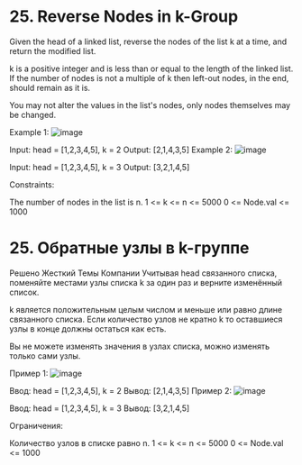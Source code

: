# 25. Reverse Nodes in k-Group

Given the head of a linked list, reverse the nodes of the list k at a time, and return the modified list.

k is a positive integer and is less than or equal to the length of the linked list. If the number of nodes is not a multiple of k then left-out nodes, in the end, should remain as it is.

You may not alter the values in the list's nodes, only nodes themselves may be changed.

 

Example 1:
![image](https://github.com/user-attachments/assets/f963257e-2ad7-4f47-8adf-b842dcd2d572)

Input: head = [1,2,3,4,5], k = 2
Output: [2,1,4,3,5]
Example 2:
![image](https://github.com/user-attachments/assets/7bd8196c-7824-4de7-a6a5-9cabe03faece)

Input: head = [1,2,3,4,5], k = 3
Output: [3,2,1,4,5]
 

Constraints:

The number of nodes in the list is n.
1 <= k <= n <= 5000
0 <= Node.val <= 1000

# 25. Обратные узлы в k-группе
Решено
Жесткий
Темы
Компании
Учитывая head связанного списка, поменяйте местами узлы списка k за один раз и верните изменённый список.

k является положительным целым числом и меньше или равно длине связанного списка. Если количество узлов не кратно k то оставшиеся узлы в конце должны остаться как есть.

Вы не можете изменять значения в узлах списка, можно изменять только сами узлы.

 

Пример 1:
![image](https://github.com/user-attachments/assets/f963257e-2ad7-4f47-8adf-b842dcd2d572)

Ввод: head = [1,2,3,4,5], k = 2
Вывод: [2,1,4,3,5]
Пример 2:
![image](https://github.com/user-attachments/assets/7bd8196c-7824-4de7-a6a5-9cabe03faece)

Ввод: head = [1,2,3,4,5], k = 3
Вывод: [3,2,1,4,5]
 

Ограничения:

Количество узлов в списке равно n.
1 <= k <= n <= 5000
0 <= Node.val <= 1000
